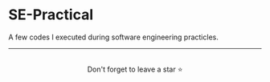 # SE-Practical
A few codes I executed during software engineering practicles.
<hr />
<br />

<div align="center">Don't forget to leave a star ⭐️</div>
